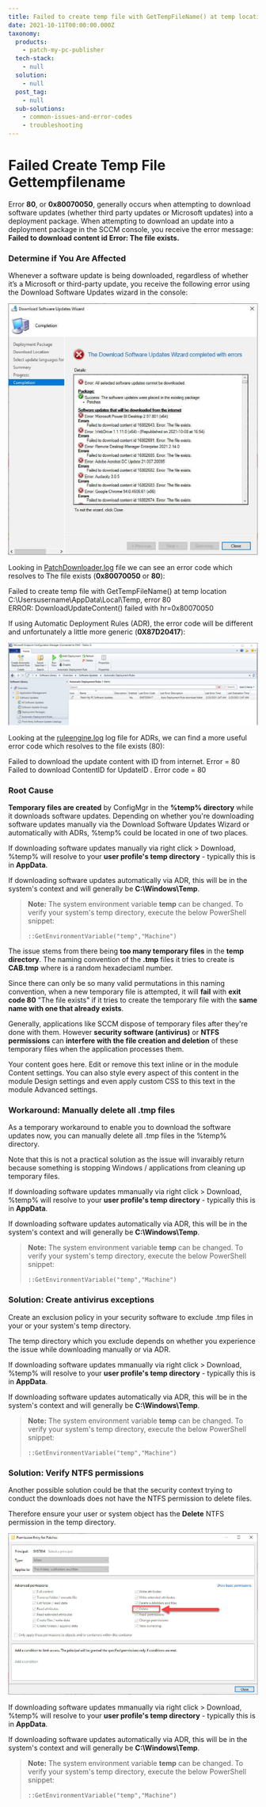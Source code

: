 ```yaml
---
title: Failed to create temp file with GetTempFileName() at temp location . error 80
date: 2021-10-11T00:00:00.000Z
taxonomy:
  products:
    - patch-my-pc-publisher
  tech-stack:
    - null
  solution:
    - null
  post_tag:
    - null
  sub-solutions:
    - common-issues-and-error-codes
    - troubleshooting
---
```


# Failed Create Temp File Gettempfilename

Error **80**, or **0x80070050**, generally occurs when attempting to download software updates (whether third party updates or Microsoft updates) into a deployment package. When attempting to download an update into a deployment package in the SCCM console, you receive the error message: **Failed to download content id Error: The file exists.**

### Determine if You Are Affected

Whenever a software update is being downloaded, regardless of whether it’s a Microsoft or third-party update, you receive the following error using the Download Software Updates wizard in the console:

![Error: The file exists.](../../_images/fileexists1.jpg)

Looking in [PatchDownloader.log](https://patchmypc.com/collecting-log-files-for-patch-my-pc-support#deployment-package-download-logs) file we can see an error code which resolves to The file exists (**0x80070050** or **80**):

Failed to create temp file with GetTempFileName() at temp location C:\Usersusername\AppData\Local\Temp, error 80\
ERROR: DownloadUpdateContent() failed with hr=0x80070050

If using Automatic Deployment Rules (ADR), the error code will be different and unfortunately a little more generic (**0X87D20417**):

![Failed to download content access denied - ADR](../../_images/FailedToDownloadContentAccessDenied-3.png)

Looking at the [ruleengine.log](https://patchmypc.com/collecting-log-files-for-patch-my-pc-support#automatic-deployment-rules-logs) log file for ADRs, we can find a more useful error code which resolves to the file exists (80):

Failed to download the update content with ID from internet. Error = 80\
Failed to download ContentID for UpdateID . Error code = 80

### Root Cause

**Temporary files are created** by ConfigMgr in the **%temp% directory** while it downloads software updates. Depending on whether you're downloading software updates manually via the Download Software Updates Wizard or automatically with ADRs, %temp% could be located in one of two places.

If downloading software updates manually via right click > Download, %temp% will resolve to your **user profile's temp directory** - typically this is in **AppData**.

If downloading software updates automatically via ADR, this will be in the system's context and will generally be **C:\Windows\Temp**.

> **Note:** The system environment variable **temp** can be changed. To verify your system's temp directory, execute the below PowerShell snippet:
>
> ```
> ::GetEnvironmentVariable("temp","Machine")
> ```

The issue stems from there being **too many temporary files** in the **temp directory**. The naming convention of the **.tmp** files it tries to create is **CAB.tmp** where is a random hexadeciaml number.&#x20;

Since there can only be so many valid permutations in this naming convention, when a new temporary file is attempted, it will **fail** with **exit code 80** "The file exists" if it tries to create the temporary file with the **same name with one that already exists**.

Generally, applications like SCCM dispose of temporary files after they're done with them. However **security software (antivirus)** or **NTFS permissions** can **interfere with the file creation and deletion** of these temporary files when the application processes them.

Your content goes here. Edit or remove this text inline or in the module Content settings. You can also style every aspect of this content in the module Design settings and even apply custom CSS to this text in the module Advanced settings.

### Workaround: Manually delete all .tmp files

As a temporary workaround to enable you to download the software updates now, you can manually delete all .tmp files in the %temp% directory.

Note that this is not a practical solution as the issue will invaraibly return because something is stopping Windows / applications from cleaning up temporary files.

If downloading software updates mmanually via right click > Download, %temp% will resolve to your **user profile's temp directory** - typically this is in **AppData**.

If downloading software updates automatically via ADR, this will be in the system's context and will generally be **C:\Windows\Temp**.

> **Note:** The system environment variable **temp** can be changed. To verify your system's temp directory, execute the below PowerShell snippet:
>
> ```
> ::GetEnvironmentVariable("temp","Machine")
> ```

### Solution: Create antivirus exceptions

Create an exclusion policy in your security software to exclude .tmp files in your or your system's temp directory.

The temp directory which you exclude depends on whether you experience the issue while downloading manually or via ADR.

If downloading software updates mmanually via right click > Download, %temp% will resolve to your **user profile's temp directory** - typically this is in **AppData**.

If downloading software updates automatically via ADR, this will be in the system's context and will generally be **C:\Windows\Temp**.

> **Note:** The system environment variable **temp** can be changed. To verify your system's temp directory, execute the below PowerShell snippet:
>
> ```
> ::GetEnvironmentVariable("temp","Machine")
> ```

### Solution: Verify NTFS permissions

Another possible solution could be that the security context trying to conduct the downloads does not have the NTFS permission to delete files.

Therefore ensure your user or system object has the **Delete** NTFS permission in the temp directory.

![NTFS Delete permission](../../_images/ntfsdeletepermission.jpg)

If downloading software updates mmanually via right click > Download, %temp% will resolve to your **user profile's temp directory** - typically this is in **AppData**.

If downloading software updates automatically via ADR, this will be in the system's context and will generally be **C:\Windows\Temp**.

> **Note:** The system environment variable **temp** can be changed. To verify your system's temp directory, execute the below PowerShell snippet:
>
> ```
> ::GetEnvironmentVariable("temp","Machine")
> ```
